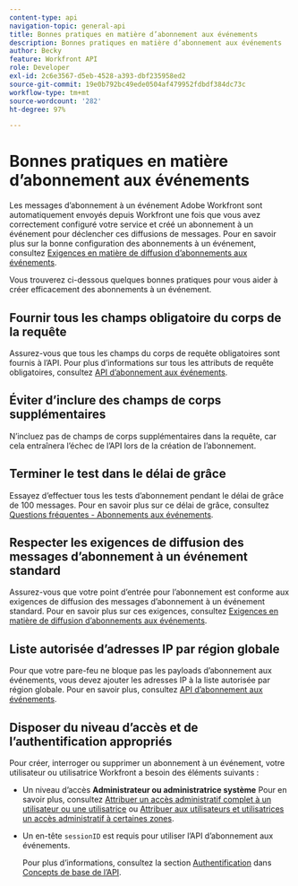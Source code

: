 ```yaml
---
content-type: api
navigation-topic: general-api
title: Bonnes pratiques en matière d’abonnement aux événements
description: Bonnes pratiques en matière d’abonnement aux événements
author: Becky
feature: Workfront API
role: Developer
exl-id: 2c6e3567-d5eb-4528-a393-dbf235958ed2
source-git-commit: 19e0b792bc49ede0504af479952fdbdf384dc73c
workflow-type: tm+mt
source-wordcount: '282'
ht-degree: 97%

---
```



# Bonnes pratiques en matière d’abonnement aux événements

Les messages d’abonnement à un événement Adobe Workfront sont automatiquement envoyés depuis Workfront une fois que vous avez correctement configuré votre service et créé un abonnement à un événement pour déclencher ces diffusions de messages. Pour en savoir plus sur la bonne configuration des abonnements à un événement, consultez [Exigences en matière de diffusion d’abonnements aux événements](../../wf-api/general/setup-event-sub-endpoint.md).


Vous trouverez ci-dessous quelques bonnes pratiques pour vous aider à créer efficacement des abonnements à un événement.

## Fournir tous les champs obligatoire du corps de la requête

Assurez-vous que tous les champs du corps de requête obligatoires sont fournis à l’API. Pour plus d’informations sur tous les attributs de requête obligatoires, consultez [API d’abonnement aux événements](../../wf-api/general/event-subs-api.md).

## Éviter d’inclure des champs de corps supplémentaires

N’incluez pas de champs de corps supplémentaires dans la requête, car cela entraînera l’échec de l’API lors de la création de l’abonnement.

## Terminer le test dans le délai de grâce

Essayez d’effectuer tous les tests d’abonnement pendant le délai de grâce de 100 messages. Pour en savoir plus sur ce délai de grâce, consultez [Questions fréquentes - Abonnements aux événements](../../wf-api/general/event-subs-faq.md).

## Respecter les exigences de diffusion des messages d’abonnement à un événement standard

Assurez-vous que votre point d’entrée pour l’abonnement est conforme aux exigences de diffusion des messages d’abonnement à un événement standard. Pour en savoir plus sur ces exigences, consultez [Exigences en matière de diffusion d’abonnements aux événements](../../wf-api/general/setup-event-sub-endpoint.md).

## Liste autorisée d’adresses IP par région globale

Pour que votre pare-feu ne bloque pas les payloads d’abonnement aux événements, vous devez ajouter les adresses IP à la liste autorisée par région globale. Pour en savoir plus, consultez [API d’abonnement aux événements](../../wf-api/general/event-subs-api.md).

## Disposer du niveau d’accès et de l’authentification appropriés

Pour créer, interroger ou supprimer un abonnement à un événement, votre utilisateur ou utilisatrice Workfront a besoin des éléments suivants :

* Un niveau d’accès **Administrateur ou administratrice système**
Pour en savoir plus, consultez [Attribuer un accès administratif complet à un utilisateur ou une utilisatrice](../../administration-and-setup/add-users/configure-and-grant-access/grant-a-user-full-administrative-access.md) ou [Attribuer aux utilisateurs et utilisatrices un accès administratif à certaines zones](../../administration-and-setup/add-users/configure-and-grant-access/grant-users-admin-access-certain-areas.md).

* Un en-tête `sessionID` est requis pour utiliser l’API d’abonnement aux événements.

  Pour plus d’informations, consultez la section [Authentification](api-basics.md#authentication) dans [Concepts de base de l’API](api-basics.md).

